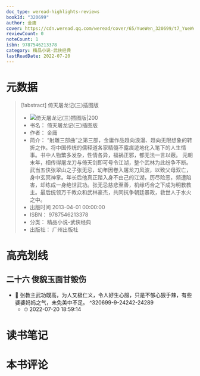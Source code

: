 ```yaml
---
doc_type: weread-highlights-reviews
bookId: "320699"
author: 金庸
cover: https://cdn.weread.qq.com/weread/cover/65/YueWen_320699/t7_YueWen_320699.jpg
reviewCount: 0
noteCount: 1
isbn: 9787546213378
category: 精品小说-武侠经典
lastReadDate: 2022-07-20
---
```

# 元数据
> [!abstract] 倚天屠龙记(三)插图版
> - ![ 倚天屠龙记(三)插图版|200](https://cdn.weread.qq.com/weread/cover/65/YueWen_320699/t7_YueWen_320699.jpg)
> - 书名： 倚天屠龙记(三)插图版
> - 作者： 金庸
> - 简介： “射雕三部曲”之第三部，金庸作品趋向浪漫、趋向无限想象的转折之作。将中国传统的儒释道各家精髓不露痕迹地化入笔下的人生情事。书中人物繁多发杂，性情各异，福祸正邪，都无法一言以蔽。
元朝末年，相传得屠龙刀与倚天剑即可号令江湖，整个武林为此纷争不断。武当五侠张翠山之子张无忌，幼年因卷入屠龙刀风波，以致父母双亡，身中玄冥神掌。年长后他真正踏入身不由己的江湖，历尽险恶，频遭陷害，却练成一身绝世武功。张无忌慈悲至善，机缘巧合之下成为明教教主。最后统领万千教众和武林豪杰，共同抗争朝廷暴政，救世人于水火之中。
> - 出版时间 2013-04-01 00:00:00
> - ISBN： 9787546213378
> - 分类： 精品小说-武侠经典
> - 出版社： 广州出版社

# 高亮划线

## 二十六 俊貌玉面甘毁伤


- 📌 张教主武功既高，为人又极仁义，令人好生心服，只是不够心狠手辣，有些婆婆妈妈之气，未免美中不足。 ^320699-9-24242-24289
    - ⏱ 2022-07-20 18:59:14 
# 读书笔记

# 本书评论

